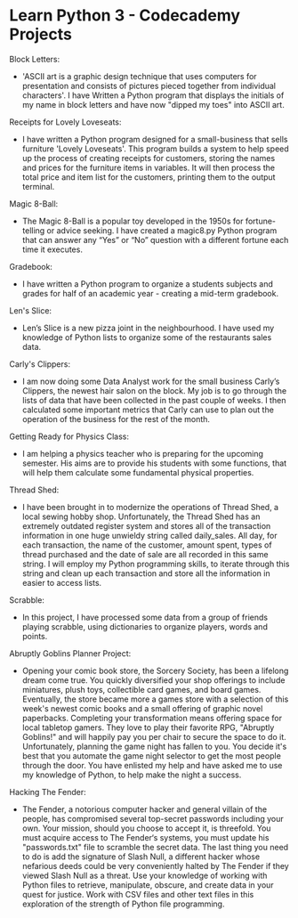 # Learn Python 3 - Codecademy Projects

Block Letters:

- 'ASCII art is a graphic design technique that uses computers for presentation and consists of pictures pieced together from individual characters'. 
I have Written a Python program that displays the initials of my name in block letters and have now "dipped my toes" into ASCII art.

Receipts for Lovely Loveseats:

- I have written a Python program designed for a small-business that sells furniture 'Lovely Loveseats'. This program builds a system to help speed up the process of creating receipts for customers, storing the names and prices for the furniture items in variables. It will then process the total price and item list for the customers, printing them to the output terminal.

Magic 8-Ball:

- The Magic 8-Ball is a popular toy developed in the 1950s for fortune-telling or advice seeking. I have created a magic8.py Python program that can answer any “Yes” or “No” question with a different fortune each time it executes.

Gradebook:

- I have written a Python program to organize a students subjects and grades for half of an academic year - creating a mid-term gradebook.

Len's Slice:

- Len’s Slice is a new pizza joint in the neighbourhood. I have used my knowledge of Python lists to organize some of the restaurants sales data.     

Carly's Clippers:

- I am now doing some Data Analyst work for the small business Carly’s Clippers, the newest hair salon on the block. My job is to go through the lists of data that have been collected in the past couple of weeks. I then calculated some important metrics that Carly can use to plan out the operation of the business for the rest of the month.  

Getting Ready for Physics Class:

- I am helping a physics teacher who is preparing for the upcoming semester. His aims are to provide his students with some functions, that will help them calculate some fundamental physical properties.

Thread Shed:

- I have been brought in to modernize the operations of Thread Shed, a local sewing hobby shop. Unfortunately, the Thread Shed has an extremely outdated register system and stores all of the transaction information in one huge unwieldy string called daily_sales. All day, for each transaction, the name of the customer, amount spent, types of thread purchased and the date of sale are all recorded in this same string. I will employ my Python programming skills, to iterate through this string and clean up each transaction and store all the information in easier to access lists.

Scrabble:

- In this project, I have processed some data from a group of friends playing scrabble, using dictionaries to organize players, words and points.

Abruptly Goblins Planner Project:

- Opening your comic book store, the Sorcery Society, has been a lifelong dream come true. You quickly diversified your shop offerings to include miniatures, plush toys, collectible card games, and board games. Eventually, the store became more a games store with a selection of this week's newest comic books and a small offering of graphic novel paperbacks. Completing your transformation means offering space for local tabletop gamers. They love to play their favorite RPG, "Abruptly Goblins!" and will happily pay you per chair to secure the space to do it. Unfortunately, planning the game night has fallen to you. You decide it's best that you automate the game night selector to get the most people through the door. You have enlisted my help and have asked me to use my knowledge of Python, to help make the night a success.

Hacking The Fender:

- The Fender, a notorious computer hacker and general villain of the people, has compromised several top-secret passwords including your own. Your mission, should you choose to accept it, is threefold. You must acquire access to The Fender‘s systems, you must update his "passwords.txt" file to scramble the secret data. The last thing you need to do is add the signature of Slash Null, a different hacker whose nefarious deeds could be very conveniently halted by The Fender if they viewed Slash Null as a threat. Use your knowledge of working with Python files to retrieve, manipulate, obscure, and create data in your quest for justice. Work with CSV files and other text files in this exploration of the strength of Python file programming.
